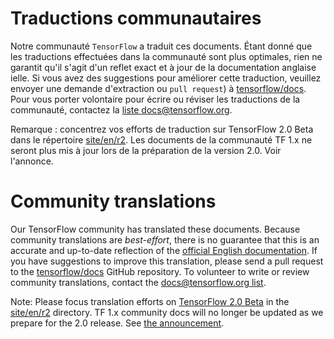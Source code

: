 # Traductions communautaires

Notre communauté `TensorFlow` a traduit ces documents. 
Étant donné que les traductions effectuées dans la communauté sont plus optimales, 
rien ne garantit qu'il s'agit d'un reflet exact et à jour de la documentation anglaise 
ielle. 
Si vous avez des suggestions pour améliorer cette traduction, 
veuillez envoyer une demande d'extraction ou `pull request`) à [tensorflow/docs](https://github.com/tensorflow/docs). 
Pour vous porter volontaire pour écrire ou réviser les traductions de la communauté, 
contactez la [liste docs@tensorflow.org](https://groups.google.com/a/tensorflow.org/forum/#!forum/docs).

Remarque : concentrez vos efforts de traduction sur TensorFlow 2.0 Beta dans 
le répertoire [site/en/r2](https://github.com/tensorflow/docs/tree/master/site/en/r2). 
Les documents de la communauté TF 1.x ne seront plus mis à jour lors de la préparation de la version 2.0. Voir l'annonce.


# Community translations

Our TensorFlow community has translated these documents. Because community
translations are *best-effort*, there is no guarantee that this is an accurate
and up-to-date reflection of the
[official English documentation](https://www.tensorflow.org/?hl=en). 
If you have suggestions to improve this translation, please send a pull request 
to the [tensorflow/docs](https://github.com/tensorflow/docs) GitHub repository. 
To volunteer to write or review community translations, contact the
[docs@tensorflow.org list](https://groups.google.com/a/tensorflow.org/forum/#!forum/docs).

Note: Please focus translation efforts on
[TensorFlow 2.0 Beta](https://www.tensorflow.org/beta) in the
[site/en/r2](https://github.com/tensorflow/docs/tree/master/site/en/r2)
directory. TF 1.x community docs will no longer be updated as we prepare for the
2.0 release. See
[the announcement](https://groups.google.com/a/tensorflow.org/d/msg/docs/vO0gQnEXcSM/YK_ybv7tBQAJ).
